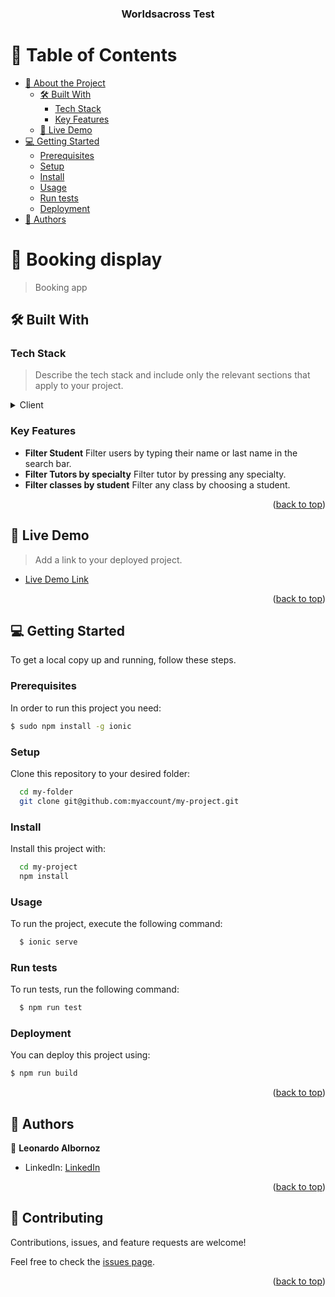 
<div align="center">
  

  <h3><b>Worldsacross Test</b></h3>

</div>

<!-- TABLE OF CONTENTS -->

# 📗 Table of Contents

- [📖 About the Project](#about-project)
  - [🛠 Built With](#built-with)
    - [Tech Stack](#tech-stack)
    - [Key Features](#key-features)
  - [🚀 Live Demo](#live-demo)
- [💻 Getting Started](#getting-started)
  - [Prerequisites](#prerequisites)
  - [Setup](#setup)
  - [Install](#install)
  - [Usage](#usage)
  - [Run tests](#run-tests)
  - [Deployment](#deployment)
- [👥 Authors](#authors)

<!-- PROJECT DESCRIPTION -->

# 📖 Booking display <a name="about-project"></a>

> Booking app


## 🛠 Built With <a name="built-with"></a>

### Tech Stack <a name="tech-stack"></a>

> Describe the tech stack and include only the relevant sections that apply to your project.

<details>
  <summary>Client</summary>
  <ul>
    <li><a href="https://angular.dev/">Angular</a></li>
    <li><a href="https://ionicframework.com/">Ionic</a></li>
  </ul>
</details>


<!-- Features -->

### Key Features <a name="key-features"></a>

- **Filter Student** Filter users by typing their name or last name in the search bar.
- **Filter Tutors by specialty** Filter tutor by pressing any specialty.
- **Filter classes by student** Filter any class by choosing a student.

<p align="right">(<a href="#readme-top">back to top</a>)</p>

<!-- LIVE DEMO -->

## 🚀 Live Demo <a name="live-demo"></a>

> Add a link to your deployed project.

- [Live Demo Link](https://phenomenal-manatee-10728a.netlify.app)

<p align="right">(<a href="#readme-top">back to top</a>)</p>

<!-- GETTING STARTED -->

## 💻 Getting Started <a name="getting-started"></a>

To get a local copy up and running, follow these steps.

### Prerequisites

In order to run this project you need:


```sh
$ sudo npm install -g ionic
```


### Setup

Clone this repository to your desired folder:


```sh
  cd my-folder
  git clone git@github.com:myaccount/my-project.git
```


### Install

Install this project with:


```sh
  cd my-project
  npm install
```


### Usage

To run the project, execute the following command:



```sh
  $ ionic serve
```


### Run tests

To run tests, run the following command:


```sh
  $ npm run test
```

### Deployment

You can deploy this project using:


```sh
$ npm run build
```


<p align="right">(<a href="#readme-top">back to top</a>)</p>

<!-- AUTHORS -->

## 👥 Authors <a name="author"></a>

👤 **Leonardo Albornoz**

- LinkedIn: [LinkedIn](https://linkedin.com/in/Leboroz)



<p align="right">(<a href="#readme-top">back to top</a>)</p>

<!-- CONTRIBUTING -->

## 🤝 Contributing <a name="contributing"></a>

Contributions, issues, and feature requests are welcome!

Feel free to check the [issues page](../../issues/).

<p align="right">(<a href="#readme-top">back to top</a>)</p>
